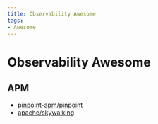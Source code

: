 ```yaml
---
title: Observability Awesome
tags:
- Awesome
---
```


# Observability Awesome

## APM

- [pinpoint-apm/pinpoint](https://github.com/pinpoint-apm/pinpoint)
- [apache/skywalking](https://github.com/apache/skywalking)
